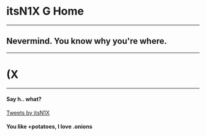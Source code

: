 # itsN1X G Home

---

## Nevermind. You know why you're where.

---

# (X

---

#### Say h.. what? 

<html>
<a class="twitter-timeline" data-width="400" data-height="1200" data-theme="dark" data-link-color="#2B7BB9" href="https://twitter.com/itsN1X">Tweets by itsN1X</a> <script async src="//platform.twitter.com/widgets.js" charset="utf-8"></script>
<h4>You like +potatoes, I love .onions</h4>

<div class="fullscreen-overlay"></div>
</body>
</html>
